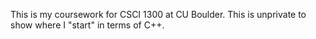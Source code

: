 This is my coursework for CSCI 1300 at CU Boulder. This is unprivate to show where I "start" in terms of C++.
